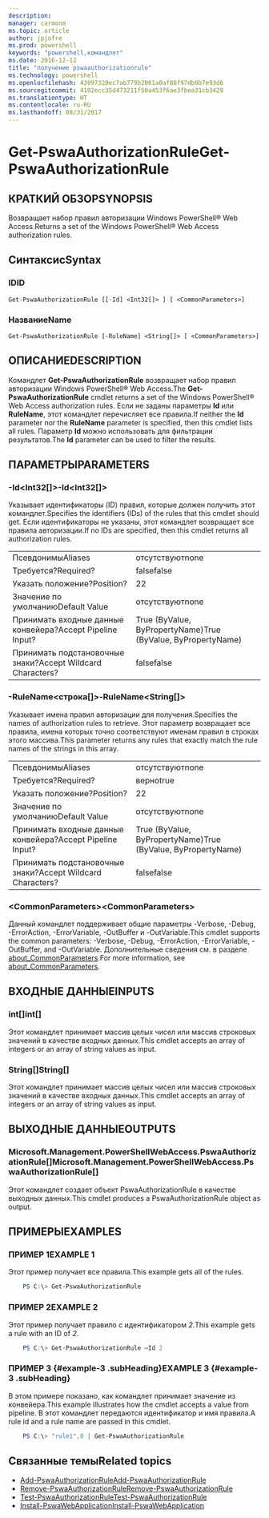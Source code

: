 ```yaml
---
description: 
manager: carmonm
ms.topic: article
author: jpjofre
ms.prod: powershell
keywords: "powershell,командлет"
ms.date: 2016-12-12
title: "получение pswaauthorizationrule"
ms.technology: powershell
ms.openlocfilehash: 43997320ec7ab779b2061a0af88f97db0b7e93d6
ms.sourcegitcommit: 4102ecc35d473211f50a453f6ae3fbea31cb3428
ms.translationtype: HT
ms.contentlocale: ru-RU
ms.lasthandoff: 08/31/2017
---
```

#  <a name="get-pswaauthorizationrule"></a><span data-ttu-id="7c92d-103">Get-PswaAuthorizationRule</span><span class="sxs-lookup"><span data-stu-id="7c92d-103">Get-PswaAuthorizationRule</span></span>

##  <a name="synopsis"></a><span data-ttu-id="7c92d-104">КРАТКИЙ ОБЗОР</span><span class="sxs-lookup"><span data-stu-id="7c92d-104">SYNOPSIS</span></span>

<span data-ttu-id="7c92d-105">Возвращает набор правил авторизации Windows PowerShell® Web Access.</span><span class="sxs-lookup"><span data-stu-id="7c92d-105">Returns a set of the Windows PowerShell® Web Access authorization rules.</span></span>

##  <a name="syntax"></a><span data-ttu-id="7c92d-106">Синтаксис</span><span class="sxs-lookup"><span data-stu-id="7c92d-106">Syntax</span></span>

###  <a name="id"></a><span data-ttu-id="7c92d-107">ID</span><span class="sxs-lookup"><span data-stu-id="7c92d-107">ID</span></span>
```
Get-PswaAuthorizationRule [[-Id] <Int32[]> ] [ <CommonParameters>]
```

###  <a name="name"></a><span data-ttu-id="7c92d-108">Название</span><span class="sxs-lookup"><span data-stu-id="7c92d-108">Name</span></span>
```
Get-PswaAuthorizationRule [-RuleName] <String[]> [ <CommonParameters>]
```

## <a name="description"></a><span data-ttu-id="7c92d-109">ОПИСАНИЕ</span><span class="sxs-lookup"><span data-stu-id="7c92d-109">DESCRIPTION</span></span>

<span data-ttu-id="7c92d-110">Командлет **Get-PswaAuthorizationRule** возвращает набор правил авторизации Windows PowerShell® Web Access.</span><span class="sxs-lookup"><span data-stu-id="7c92d-110">The **Get-PswaAuthorizationRule** cmdlet returns a set of the Windows PowerShell® Web Access authorization rules.</span></span>
<span data-ttu-id="7c92d-111">Если не заданы параметры **Id** или **RuleName**, этот командлет перечисляет все правила.</span><span class="sxs-lookup"><span data-stu-id="7c92d-111">If neither the **Id** parameter nor the **RuleName** parameter is specified, then this cmdlet lists all rules.</span></span> <span data-ttu-id="7c92d-112">Параметр **Id** можно использовать для фильтрации результатов.</span><span class="sxs-lookup"><span data-stu-id="7c92d-112">The **Id** parameter can be used to filter the results.</span></span>

## <a name="parameters"></a><span data-ttu-id="7c92d-113">ПАРАМЕТРЫ</span><span class="sxs-lookup"><span data-stu-id="7c92d-113">PARAMETERS</span></span>

### <a name="-idltint32gt"></a><span data-ttu-id="7c92d-114">-Id&lt;Int32\[\]&gt;</span><span class="sxs-lookup"><span data-stu-id="7c92d-114">-Id&lt;Int32\[\]&gt;</span></span>

<span data-ttu-id="7c92d-115">Указывает идентификаторы (ID) правил, которые должен получить этот командлет.</span><span class="sxs-lookup"><span data-stu-id="7c92d-115">Specifies the identifiers (IDs) of the rules that this cmdlet should get.</span></span> <span data-ttu-id="7c92d-116">Если идентификаторы не указаны, этот командлет возвращает все правила авторизации.</span><span class="sxs-lookup"><span data-stu-id="7c92d-116">If no IDs are specified, then this cmdlet returns all authorization rules.</span></span>

|||  
|-|-|
| <span data-ttu-id="7c92d-117">Псевдонимы</span><span class="sxs-lookup"><span data-stu-id="7c92d-117">Aliases</span></span>                              | <span data-ttu-id="7c92d-118">отсутствуют</span><span class="sxs-lookup"><span data-stu-id="7c92d-118">none</span></span>                                 |
| <span data-ttu-id="7c92d-119">Требуется?</span><span class="sxs-lookup"><span data-stu-id="7c92d-119">Required?</span></span>                            | <span data-ttu-id="7c92d-120">false</span><span class="sxs-lookup"><span data-stu-id="7c92d-120">false</span></span>                                |
| <span data-ttu-id="7c92d-121">Указать положение?</span><span class="sxs-lookup"><span data-stu-id="7c92d-121">Position?</span></span>                            | <span data-ttu-id="7c92d-122">2</span><span class="sxs-lookup"><span data-stu-id="7c92d-122">2</span></span>                                    |
| <span data-ttu-id="7c92d-123">Значение по умолчанию</span><span class="sxs-lookup"><span data-stu-id="7c92d-123">Default Value</span></span>                        | <span data-ttu-id="7c92d-124">отсутствуют</span><span class="sxs-lookup"><span data-stu-id="7c92d-124">none</span></span>                                 |
| <span data-ttu-id="7c92d-125">Принимать входные данные конвейера?</span><span class="sxs-lookup"><span data-stu-id="7c92d-125">Accept Pipeline Input?</span></span>               | <span data-ttu-id="7c92d-126">True (ByValue, ByPropertyName)</span><span class="sxs-lookup"><span data-stu-id="7c92d-126">True (ByValue, ByPropertyName)</span></span>       |
| <span data-ttu-id="7c92d-127">Принимать подстановочные знаки?</span><span class="sxs-lookup"><span data-stu-id="7c92d-127">Accept Wildcard Characters?</span></span>          | <span data-ttu-id="7c92d-128">false</span><span class="sxs-lookup"><span data-stu-id="7c92d-128">false</span></span>                                |

### <a name="-rulenameltstringgt"></a><span data-ttu-id="7c92d-129">-RuleName&lt;строка\[\]&gt;</span><span class="sxs-lookup"><span data-stu-id="7c92d-129">-RuleName&lt;String\[\]&gt;</span></span>

<span data-ttu-id="7c92d-130">Указывает имена правил авторизации для получения.</span><span class="sxs-lookup"><span data-stu-id="7c92d-130">Specifies the names of authorization rules to retrieve.</span></span> <span data-ttu-id="7c92d-131">Этот параметр возвращает все правила, имена которых точно соответствуют именам правил в строках этого массива.</span><span class="sxs-lookup"><span data-stu-id="7c92d-131">This parameter returns any rules that exactly match the rule names of the strings in this array.</span></span>

|||  
|-|-|
| <span data-ttu-id="7c92d-132">Псевдонимы</span><span class="sxs-lookup"><span data-stu-id="7c92d-132">Aliases</span></span>                              | <span data-ttu-id="7c92d-133">отсутствуют</span><span class="sxs-lookup"><span data-stu-id="7c92d-133">none</span></span>                                 |
| <span data-ttu-id="7c92d-134">Требуется?</span><span class="sxs-lookup"><span data-stu-id="7c92d-134">Required?</span></span>                            | <span data-ttu-id="7c92d-135">верно</span><span class="sxs-lookup"><span data-stu-id="7c92d-135">true</span></span>                                 |
| <span data-ttu-id="7c92d-136">Указать положение?</span><span class="sxs-lookup"><span data-stu-id="7c92d-136">Position?</span></span>                            | <span data-ttu-id="7c92d-137">2</span><span class="sxs-lookup"><span data-stu-id="7c92d-137">2</span></span>                                    |
| <span data-ttu-id="7c92d-138">Значение по умолчанию</span><span class="sxs-lookup"><span data-stu-id="7c92d-138">Default Value</span></span>                        | <span data-ttu-id="7c92d-139">отсутствуют</span><span class="sxs-lookup"><span data-stu-id="7c92d-139">none</span></span>                                 |
| <span data-ttu-id="7c92d-140">Принимать входные данные конвейера?</span><span class="sxs-lookup"><span data-stu-id="7c92d-140">Accept Pipeline Input?</span></span>               | <span data-ttu-id="7c92d-141">True (ByValue, ByPropertyName)</span><span class="sxs-lookup"><span data-stu-id="7c92d-141">True (ByValue, ByPropertyName)</span></span>       |
| <span data-ttu-id="7c92d-142">Принимать подстановочные знаки?</span><span class="sxs-lookup"><span data-stu-id="7c92d-142">Accept Wildcard Characters?</span></span>          | <span data-ttu-id="7c92d-143">false</span><span class="sxs-lookup"><span data-stu-id="7c92d-143">false</span></span>                                |

### <a name="ltcommonparametersgt"></a><span data-ttu-id="7c92d-144">&lt;CommonParameters&gt;</span><span class="sxs-lookup"><span data-stu-id="7c92d-144">&lt;CommonParameters&gt;</span></span>

<span data-ttu-id="7c92d-145">Данный командлет поддерживает общие параметры -Verbose, -Debug, -ErrorAction, -ErrorVariable, -OutBuffer и -OutVariable.</span><span class="sxs-lookup"><span data-stu-id="7c92d-145">This cmdlet supports the common parameters: -Verbose, -Debug, -ErrorAction, -ErrorVariable, -OutBuffer, and -OutVariable.</span></span>
<span data-ttu-id="7c92d-146">Дополнительные сведения см. в разделе [about_CommonParameters](http://go.microsoft.com/fwlink/p/?LinkID=113216).</span><span class="sxs-lookup"><span data-stu-id="7c92d-146">For more information, see [about_CommonParameters](http://go.microsoft.com/fwlink/p/?LinkID=113216).</span></span>

## <a name="inputs"></a><span data-ttu-id="7c92d-147">ВХОДНЫЕ ДАННЫЕ</span><span class="sxs-lookup"><span data-stu-id="7c92d-147">INPUTS</span></span>

###  <a name="int"></a><span data-ttu-id="7c92d-148">int\[\]</span><span class="sxs-lookup"><span data-stu-id="7c92d-148">int\[\]</span></span>

<span data-ttu-id="7c92d-149">Этот командлет принимает массив целых чисел или массив строковых значений в качестве входных данных.</span><span class="sxs-lookup"><span data-stu-id="7c92d-149">This cmdlet accepts an array of integers or an array of string values as input.</span></span>

###  <a name="string"></a><span data-ttu-id="7c92d-150">String\[\]</span><span class="sxs-lookup"><span data-stu-id="7c92d-150">String\[\]</span></span>

<span data-ttu-id="7c92d-151">Этот командлет принимает массив целых чисел или массив строковых значений в качестве входных данных.</span><span class="sxs-lookup"><span data-stu-id="7c92d-151">This cmdlet accepts an array of integers or an array of string values as input.</span></span>

##  <a name="outputs"></a><span data-ttu-id="7c92d-152">ВЫХОДНЫЕ ДАННЫЕ</span><span class="sxs-lookup"><span data-stu-id="7c92d-152">OUTPUTS</span></span>

###  <a name="microsoftmanagementpowershellwebaccesspswaauthorizationrule"></a><span data-ttu-id="7c92d-153">Microsoft.Management.PowerShellWebAccess.PswaAuthorizationRule\[\]</span><span class="sxs-lookup"><span data-stu-id="7c92d-153">Microsoft.Management.PowerShellWebAccess.PswaAuthorizationRule\[\]</span></span>

<span data-ttu-id="7c92d-154">Этот командлет создает объект PswaAuthorizationRule в качестве выходных данных.</span><span class="sxs-lookup"><span data-stu-id="7c92d-154">This cmdlet produces a PswaAuthorizationRule object as output.</span></span>


## <a name="examples"></a><span data-ttu-id="7c92d-155">ПРИМЕРЫ</span><span class="sxs-lookup"><span data-stu-id="7c92d-155">EXAMPLES</span></span>

### <a name="example-1"></a><span data-ttu-id="7c92d-156">ПРИМЕР 1</span><span class="sxs-lookup"><span data-stu-id="7c92d-156">EXAMPLE 1</span></span>

<span data-ttu-id="7c92d-157">Этот пример получает все правила.</span><span class="sxs-lookup"><span data-stu-id="7c92d-157">This example gets all of the rules.</span></span>

```PowerShell
    PS C:\> Get-PswaAuthorizationRule
```

### <a name="example-2"></a><span data-ttu-id="7c92d-158">ПРИМЕР 2</span><span class="sxs-lookup"><span data-stu-id="7c92d-158">EXAMPLE 2</span></span>

<span data-ttu-id="7c92d-159">Этот пример получает правило с идентификатором *2*.</span><span class="sxs-lookup"><span data-stu-id="7c92d-159">This example gets a rule with an ID of *2*.</span></span>

```PowerShell
    PS C:\> Get-PswaAuthorizationRule –Id 2
```

### <a name="example-3-example-3-subheading"></a><span data-ttu-id="7c92d-160">ПРИМЕР 3 {#example-3 .subHeading}</span><span class="sxs-lookup"><span data-stu-id="7c92d-160">EXAMPLE 3 {#example-3 .subHeading}</span></span>

<span data-ttu-id="7c92d-161">В этом примере показано, как командлет принимает значение из конвейера.</span><span class="sxs-lookup"><span data-stu-id="7c92d-161">This example illustrates how the cmdlet accepts a value from pipeline.</span></span>
<span data-ttu-id="7c92d-162">В этот командлет передаются идентификатор и имя правила.</span><span class="sxs-lookup"><span data-stu-id="7c92d-162">A rule id and a rule name are passed in this cmdlet.</span></span>

```PowerShell
    PS C:\> "rule1",0 | Get-PswaAuthorizationRule
```

##  <a name="related-topics"></a><span data-ttu-id="7c92d-163">Связанные темы</span><span class="sxs-lookup"><span data-stu-id="7c92d-163">Related topics</span></span>

-  [<span data-ttu-id="7c92d-164">Add-PswaAuthorizationRule</span><span class="sxs-lookup"><span data-stu-id="7c92d-164">Add-PswaAuthorizationRule</span></span>](add-pswaauthorizationrule.md)
-  [<span data-ttu-id="7c92d-165">Remove-PswaAuthorizationRule</span><span class="sxs-lookup"><span data-stu-id="7c92d-165">Remove-PswaAuthorizationRule</span></span>](remove-pswaauthorizationrule.md)
-  [<span data-ttu-id="7c92d-166">Test-PswaAuthorizationRule</span><span class="sxs-lookup"><span data-stu-id="7c92d-166">Test-PswaAuthorizationRule</span></span>](test-pswaauthorizationrule.md)
-  [<span data-ttu-id="7c92d-167">Install-PswaWebApplication</span><span class="sxs-lookup"><span data-stu-id="7c92d-167">Install-PswaWebApplication</span></span>](install-pswawebapplication.md)
